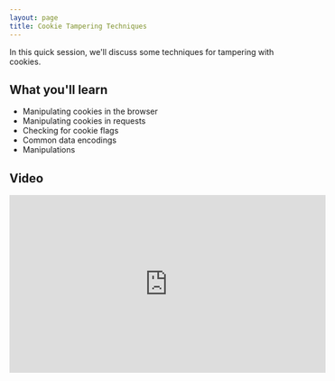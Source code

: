 ```yaml
---
layout: page
title: Cookie Tampering Techniques
---
```


In this quick session, we'll discuss some techniques for tampering with cookies.

What you'll learn
-----------------

- Manipulating cookies in the browser
- Manipulating cookies in requests
- Checking for cookie flags
- Common data encodings
- Manipulations

Video
-----

<div class="container">
	<iframe width="560" height="315" src="https://www.youtube-nocookie.com/embed/rH61-9ovYd4" frameborder="0" allow="accelerometer; autoplay; encrypted-media; gyroscope; picture-in-picture" allowfullscreen></iframe>
</div>
